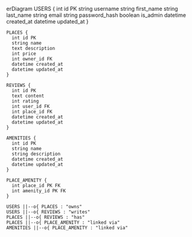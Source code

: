 erDiagram
    USERS {
      int id PK
      string username
      string first_name
      string last_name
      string email
      string password_hash
      boolean is_admin
      datetime created_at
      datetime updated_at
    }

    PLACES {
      int id PK
      string name
      text description
      int price
      int owner_id FK
      datetime created_at
      datetime updated_at
    }

    REVIEWS {
      int id PK
      text content
      int rating
      int user_id FK
      int place_id FK
      datetime created_at
      datetime updated_at
    }

    AMENITIES {
      int id PK
      string name
      string description
      datetime created_at
      datetime updated_at
    }

    PLACE_AMENITY {
      int place_id PK FK
      int amenity_id PK FK
    }

    USERS ||--o{ PLACES : "owns"
    USERS ||--o{ REVIEWS : "writes"
    PLACES ||--o{ REVIEWS : "has"
    PLACES ||--o{ PLACE_AMENITY : "linked via"
    AMENITIES ||--o{ PLACE_AMENITY : "linked via"
